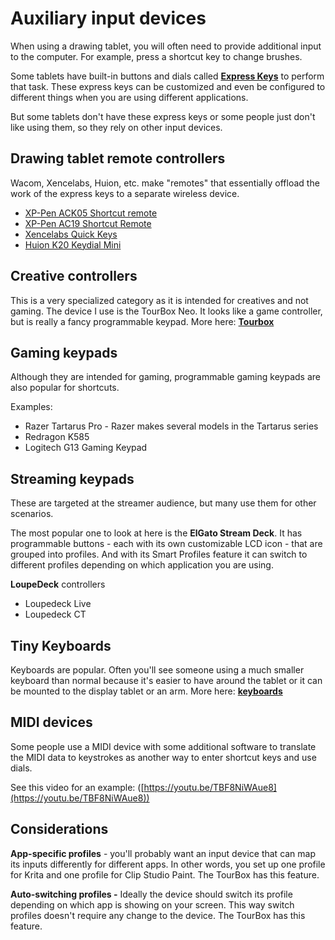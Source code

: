# Auxiliary input devices

When using a drawing tablet, you will often need to provide additional input to the computer. For example, press a shortcut key to change brushes.

Some tablets have built-in buttons and dials called [**Express Keys**](../guides/core-features/expresskeys.md) to perform that task. These express keys can be customized and even be configured to different things when you are using different applications.

But some tablets don't have these express keys or some people just don't like using them, so they rely on other input devices.

## Drawing tablet remote controllers

Wacom, Xencelabs, Huion, etc. make "remotes" that essentially offload the work of the express keys to a separate wireless device.

* [XP-Pen ACK05 Shortcut remote](../product-info/xp-pen/xp-pen-ack05.md)  &#x20;
* [XP-Pen AC19 Shortcut Remote](../product-info/xp-pen/xp-pen-ac19.md)&#x20;
* [Xencelabs Quick Keys](../product-info/xencelabs/xencelabs-quick-keys.md)&#x20;
* [Huion K20 Keydial Mini](../product-info/huion/huion-k20-keydial-mini.md) &#x20;

## **Creative controllers**

This is a very specialized category as it is intended for creatives and not gaming. The device I use is the TourBox Neo. It looks like a game controller, but is really a fancy programmable keypad. More here: [**Tourbox**](tourbox.md)&#x20;

## Gaming keypads

Although they are intended for gaming, programmable gaming keypads are also popular for shortcuts.

Examples:

* Razer Tartarus Pro - Razer makes several models in the Tartarus series
* Redragon K585
* Logitech G13 Gaming Keypad

## Streaming keypads

These are targeted at the streamer audience, but many use them for other scenarios.

The most popular one to look at here is the **ElGato Stream Deck**. It has programmable buttons - each with its own customizable LCD icon - that are grouped into profiles. And with its Smart Profiles feature it can switch to different profiles depending on which application you are using.&#x20;

**LoupeDeck** controllers

* Loupedeck Live
* Loupedeck CT

## Tiny Keyboards

Keyboards are popular. Often you'll see someone using a much smaller keyboard than normal because it's easier to have around the tablet or it can be mounted to the display tablet or an arm. More here: [**keyboards**](keyboards.md)

## MIDI devices

Some people use a MIDI device with some additional software to translate the MIDI data to keystrokes as another way to enter shortcut keys and use dials.

See this video for an example: ([https://youtu.be/TBF8NiWAue8](https://youtu.be/TBF8NiWAue8))

## Considerations

**App-specific profiles** - you'll probably want an input device that can map its inputs differently for different apps. In other words, you set up one profile for Krita and one profile for Clip Studio Paint. The TourBox has this feature.&#x20;

**Auto-switching profiles -** Ideally the device should switch its profile depending on which app is showing on your screen. This way switch profiles doesn't require any change to the device. The TourBox has this feature.&#x20;





